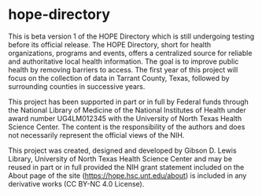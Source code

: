 # hope-directory
This is beta version 1 of the HOPE Directory which is still undergoing testing before its official release. The HOPE Directory, short for health organizations, programs and events, offers a centralized source for reliable and authoritative local health information. The goal is to improve public health by removing barriers to access. The first year of this project will focus on the collection of data in Tarrant County, Texas, followed by surrounding counties in successive years.

This project has been supported in part or in full by Federal funds through the National Library of Medicine of the National Institutes of Health under award number UG4LM012345 with the University of North Texas Health Science Center. The content is the responsibility of the authors and does not necessarily represent the official views of the NIH.

This project was created, designed and developed by Gibson D. Lewis Library, University of North Texas Health Science Center and may be reused in part or in full provided the NIH grant statement included on the About page of the site (https://hope.hsc.unt.edu/about) is included in any derivative works (CC BY-NC 4.0 License).
